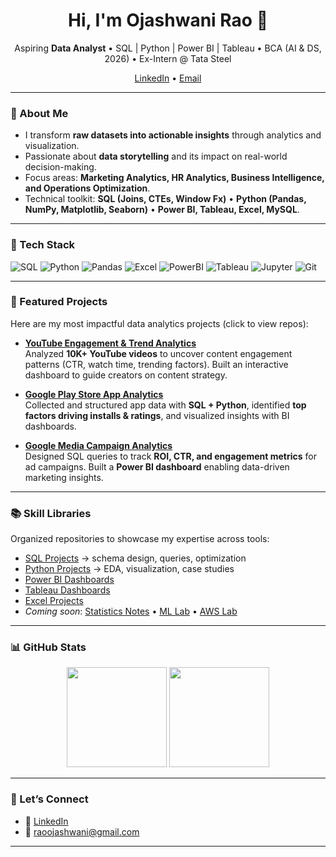<!-- CENTERED INTRO -->
<h1 align="center">Hi, I'm Ojashwani Rao 👋</h1>
<p align="center">
  Aspiring <b>Data Analyst</b> • SQL | Python | Power BI | Tableau • BCA (AI & DS, 2026) • Ex-Intern @ Tata Steel
</p>
<p align="center">
  <a href="https://www.linkedin.com/in/ojashwani-rao">LinkedIn</a> •
  <a href="mailto:raoojashwani@gmail.com">Email</a>
</p>

---

### 🧭 About Me
- I transform **raw datasets into actionable insights** through analytics and visualization.  
- Passionate about **data storytelling** and its impact on real-world decision-making.  
- Focus areas: **Marketing Analytics, HR Analytics, Business Intelligence, and Operations Optimization**.  
- Technical toolkit: **SQL (Joins, CTEs, Window Fx)** • **Python (Pandas, NumPy, Matplotlib, Seaborn)** • **Power BI, Tableau, Excel, MySQL**.  

---

### 🔧 Tech Stack
![SQL](https://img.shields.io/badge/SQL-Advanced-informational?logo=postgresql)
![Python](https://img.shields.io/badge/Python-Data%20Analysis-informational?logo=python)
![Pandas](https://img.shields.io/badge/Pandas-DataFrame-informational?logo=pandas)
![Excel](https://img.shields.io/badge/Excel-Analytics-informational?logo=microsoft-excel)
![PowerBI](https://img.shields.io/badge/Power%20BI-Dashboards-informational?logo=powerbi)
![Tableau](https://img.shields.io/badge/Tableau-Interactive-informational?logo=tableau)
![Jupyter](https://img.shields.io/badge/Jupyter-Notebooks-informational?logo=jupyter)
![Git](https://img.shields.io/badge/Git-Version%20Control-informational?logo=git)

---

### 📂 Featured Projects
Here are my most impactful data analytics projects (click to view repos):

- **[YouTube Engagement & Trend Analytics](https://github.com/raoojashwani/youtube-engagement-trends)**  
  Analyzed **10K+ YouTube videos** to uncover content engagement patterns (CTR, watch time, trending factors). Built an interactive dashboard to guide creators on content strategy.

- **[Google Play Store App Analytics](https://github.com/raoojashwani/google-playstore-analytics)**  
  Collected and structured app data with **SQL + Python**, identified **top factors driving installs & ratings**, and visualized insights with BI dashboards.

- **[Google Media Campaign Analytics](https://github.com/raoojashwani/google-media-campaign-analytics-sql-powerbi)**  
  Designed SQL queries to track **ROI, CTR, and engagement metrics** for ad campaigns. Built a **Power BI dashboard** enabling data-driven marketing insights.

---

### 📚 Skill Libraries
Organized repositories to showcase my expertise across tools:  
- [SQL Projects](https://github.com/raoojashwani/sql-projects) → schema design, queries, optimization  
- [Python Projects](https://github.com/raoojashwani/python-projects) → EDA, visualization, case studies  
- [Power BI Dashboards](https://github.com/raoojashwani/powerbi-dashboards)  
- [Tableau Dashboards](https://github.com/raoojashwani/tableau-dashboards)  
- [Excel Projects](https://github.com/raoojashwani/excel-projects)  
- *Coming soon*: [Statistics Notes](https://github.com/raoojashwani/statistics-notes) • [ML Lab](https://github.com/raoojashwani/ml-lab) • [AWS Lab](https://github.com/raoojashwani/aws-lab)  

---

### 📊 GitHub Stats
<p align="center">
  <img src="https://github-readme-stats.vercel.app/api?username=raoojashwani&show_icons=true&theme=tokyonight" height="160"/>
  <img src="https://github-readme-stats.vercel.app/api/top-langs/?username=raoojashwani&layout=compact&theme=tokyonight" height="160"/>
</p>

---

### 🤝 Let’s Connect
- 💼 [LinkedIn](https://www.linkedin.com/in/ojashwani-rao)  
- 📧 [raoojashwani@gmail.com](mailto:raoojashwani@gmail.com)  

---
